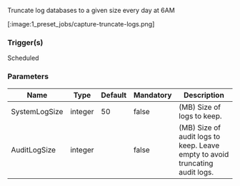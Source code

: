 
Truncate log databases to a given size every day at 6AM

[:image:1_preset_jobs/capture-truncate-logs.png]

### Trigger(s)
Scheduled


### Parameters
|Name|Type|Default|Mandatory|Description|
|----|----|-------|---------|-----------|
|SystemLogSize|integer|50|false|(MB) Size of logs to keep.|
|AuditLogSize|integer||false|(MB) Size of audit logs to keep. Leave empty to avoid truncating audit logs.|


